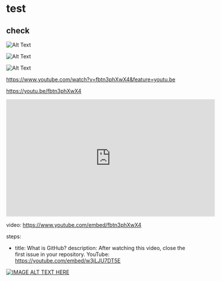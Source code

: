 # test
## check



![Alt Text](https://giphy.com/gifs/yxSUYl58s2Z3sdPQme/html5)

![Alt Text](https://youtu.be/fbtn3phXwX4)

![Alt Text](https://media.giphy.com/media/yxSUYl58s2Z3sdPQme/giphy.gif)

https://www.youtube.com/watch?v=fbtn3phXwX4&feature=youtu.be

https://youtu.be/fbtn3phXwX4

<iframe width="560" height="315" src="https://www.youtube.com/embed/fbtn3phXwX4" frameborder="0" allow="accelerometer; autoplay; clipboard-write; encrypted-media; gyroscope; picture-in-picture" allowfullscreen></iframe>


video: https://www.youtube.com/embed/fbtn3phXwX4

steps:
- title: What is GitHub?
  description: After watching this video, close the first issue in your repository.
  YouTube: https://youtube.com/embed/w3jLJU7DT5E

[![IMAGE ALT TEXT HERE](http://img.youtube.com/vi/YOUTUBE_VIDEO_ID_HERE/0.jpg)](http://www.youtube.com/watch?v=https://youtu.be/ZZp8S2I3vzU)


